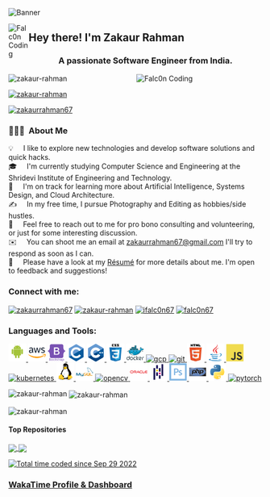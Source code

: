   <!-- ###*************** Banner Image*******************### -->

![Banner](https://github.com/zakaur-rahman/zakaur-rahman/blob/master/assets/falcg.jpg)

<!-- ###*************** Hand Wave GIF*******************### -->

<img alt="Falc0n Coding" src="./assets/Hand%20Wave.gif" width='40' align="left" />
<h2>Hey there! I'm Zakaur Rahman</h2>

<!-- ###*************** General Quote*******************### -->

<h3 align="center">A passionate Software Engineer from India.</h3>

<!-- ###*************** Gif Typing Image*******************### -->

<img align="right" alt="Falc0n Coding" width="250"
        src="https://raw.githubusercontent.com/zakaur-rahman/zakaur-rahman/master/assets/zakaur-rahman.gif"
        align="right" />

<!-- ###*************** Github Profile View count*******************### -->

<p align="left"> <img
                src="https://komarev.com/ghpvc/?username=zakaur-rahman&label=Profile%20views&color=0e75b6&style=flat"
                alt="zakaur-rahman" /> </p>

<!-- ###*************** Github Trophy*******************### -->

<p align="left"> <a href="https://github.com/ryo-ma/github-profile-trophy"><img
                        src="https://github-profile-trophy.vercel.app/?username=zakaur-rahman" alt="zakaur-rahman"
                        width="575" /></a> </p>

<!-- ###*************** Tweeter follow Count*******************### -->

<p align="left"> <a href="https://twitter.com/zakaurrahman67" target="blank"><img
                        src="https://img.shields.io/twitter/follow/zakaurrahman67?logo=twitter&style=for-the-badge"
                        alt="zakaurrahman67" /></a> </p>
 <!-- ###********************** About Me************************### -->

### 👨🏻‍💻 &nbsp;About Me

💡 &nbsp;&nbsp;&nbsp;&nbsp;I like to explore new technologies and develop software solutions and quick hacks.\
🎓 &nbsp;&nbsp;&nbsp;&nbsp;I'm currently studying Computer Science and Engineering at the Shridevi Institute of
Engineering and Technology.\
🌱 &nbsp;&nbsp;&nbsp;&nbsp;I'm on track for learning more about Artificial Intelligence, Systems Design, and Cloud
Architecture.\
✍️ &nbsp;&nbsp;&nbsp;&nbsp;In my free time, I pursue Photography and Editing as hobbies/side hustles.\
💬 &nbsp;&nbsp;&nbsp;&nbsp;Feel free to reach out to me for pro bono consulting and volunteering, or just for some
interesting discussion.\
✉️ &nbsp;&nbsp;&nbsp;&nbsp;You can shoot me an email at zakaurrahman67@gmail.com I'll try to respond as soon as I can.\
📄 &nbsp;&nbsp;&nbsp;&nbsp;Please have a look at my
[Résumé](https://github.com/zakaur-rahman/zakaur-rahman/blob/master/assets/Z45N.pdf) for more details about me. I'm open
to feedback and suggestions!

<!-- ###*************** Social media information*******************### -->

<h3 align="left">Connect with me:</h3>
<p align="left">
<!-- ###*************** Tweeter*******************### -->
        <a href="https://twitter.com/zakaurrahman67" target="blank"><img align="center"
                        src="https://raw.githubusercontent.com/rahuldkjain/github-profile-readme-generator/master/src/images/icons/Social/twitter.svg"
                        alt="zakaurrahman67" height="30" width="40" /></a>
<!-- ###*************** Linkedin Profile*******************### -->
        <a href="https://linkedin.com/in/zakaur-rahman" target="blank"><img align="center"
                        src="https://raw.githubusercontent.com/rahuldkjain/github-profile-readme-generator/master/src/images/icons/Social/linked-in-alt.svg"
                        alt="zakaur-rahman" height="30" width="40" /></a>
<!-- ###*************** Facebook Profile*******************### -->
        <a href="https://fb.com/ifalc0n67" target="blank"><img align="center"
                        src="https://raw.githubusercontent.com/rahuldkjain/github-profile-readme-generator/master/src/images/icons/Social/facebook.svg"
                        alt="ifalc0n67" height="30" width="40" /></a>
 <!-- ###*************** Instagram Profile*******************### -->
        <a href="https://instagram.com/falc0n67" target="blank"><img align="center"
                        src="https://raw.githubusercontent.com/rahuldkjain/github-profile-readme-generator/master/src/images/icons/Social/instagram.svg"
                        alt="falc0n67" height="30" width="40" /></a>
</p>
<!-- ###*************** Languages And Tools*******************### -->

<h3 align="left">Languages and Tools:</h3>
<p align="left"> <a href="https://developer.android.com" target="_blank" rel="noreferrer"> <img
                        src="https://raw.githubusercontent.com/devicons/devicon/master/icons/android/android-original-wordmark.svg"
                        alt="android" width="35" height="35" /> </a> <a href="https://aws.amazon.com" target="_blank"
                rel="noreferrer"> <img
                        src="https://raw.githubusercontent.com/devicons/devicon/master/icons/amazonwebservices/amazonwebservices-original-wordmark.svg"
                        alt="aws" width="35" height="35" /> </a> <a href="https://getbootstrap.com" target="_blank"
                rel="noreferrer"> <img
                        src="https://raw.githubusercontent.com/devicons/devicon/master/icons/bootstrap/bootstrap-plain-wordmark.svg"
                        alt="bootstrap" width="35" height="35" /> </a> <a href="https://www.cprogramming.com/"
                target="_blank" rel="noreferrer"> <img
                        src="https://raw.githubusercontent.com/devicons/devicon/master/icons/c/c-original.svg" alt="c"
                        width="35" height="35" /> </a> <a href="https://www.w3schools.com/cpp/" target="_blank"
                rel="noreferrer"> <img
                        src="https://raw.githubusercontent.com/devicons/devicon/master/icons/cplusplus/cplusplus-original.svg"
                        alt="cplusplus" width="35" height="35" /> </a> <a href="https://www.w3schools.com/css/"
                target="_blank" rel="noreferrer"> <img
                        src="https://raw.githubusercontent.com/devicons/devicon/master/icons/css3/css3-original-wordmark.svg"
                        alt="css3" width="35" height="35" /> </a> <a href="https://www.docker.com/" target="_blank"
                rel="noreferrer"> <img
                        src="https://raw.githubusercontent.com/devicons/devicon/master/icons/docker/docker-original-wordmark.svg"
                        alt="docker" width="35" height="35" /> </a> <a href="https://cloud.google.com" target="_blank"
                rel="noreferrer"> <img src="https://www.vectorlogo.zone/logos/google_cloud/google_cloud-icon.svg"
                        alt="gcp" width="35" height="35" /> </a> <a href="https://git-scm.com/" target="_blank"
                rel="noreferrer"> <img src="https://www.vectorlogo.zone/logos/git-scm/git-scm-icon.svg" alt="git"
                        width="35" height="35" /> </a> <a href="https://www.w3.org/html/" target="_blank"
                rel="noreferrer"> <img
                        src="https://raw.githubusercontent.com/devicons/devicon/master/icons/html5/html5-original-wordmark.svg"
                        alt="html5" width="35" height="35" /> </a> <a href="https://www.java.com" target="_blank"
                rel="noreferrer"> <img
                        src="https://raw.githubusercontent.com/devicons/devicon/master/icons/java/java-original.svg"
                        alt="java" width="35" height="35" /> </a> <a
                href="https://developer.mozilla.org/en-US/docs/Web/JavaScript" target="_blank" rel="noreferrer"> <img
                        src="https://raw.githubusercontent.com/devicons/devicon/master/icons/javascript/javascript-original.svg"
                        alt="javascript" width="35" height="35" /> </a> <a href="https://kubernetes.io" target="_blank"
                rel="noreferrer"> <img src="https://www.vectorlogo.zone/logos/kubernetes/kubernetes-icon.svg"
                        alt="kubernetes" width="35" height="35" /> </a> <a href="https://www.linux.org/" target="_blank"
                rel="noreferrer"> <img
                        src="https://raw.githubusercontent.com/devicons/devicon/master/icons/linux/linux-original.svg"
                        alt="linux" width="35" height="35" /> </a> <a href="https://www.mysql.com/" target="_blank"
                rel="noreferrer"> <img
                        src="https://raw.githubusercontent.com/devicons/devicon/master/icons/mysql/mysql-original-wordmark.svg"
                        alt="mysql" width="35" height="35" /> </a> <a href="https://opencv.org/" target="_blank"
                rel="noreferrer"> <img src="https://www.vectorlogo.zone/logos/opencv/opencv-icon.svg" alt="opencv"
                        width="35" height="35" /> </a> <a href="https://www.oracle.com/" target="_blank"
                rel="noreferrer"> <img
                        src="https://raw.githubusercontent.com/devicons/devicon/master/icons/oracle/oracle-original.svg"
                        alt="oracle" width="35" height="35" /> </a> <a href="https://pandas.pydata.org/" target="_blank"
                rel="noreferrer"> <img
                        src="https://raw.githubusercontent.com/devicons/devicon/2ae2a900d2f041da66e950e4d48052658d850630/icons/pandas/pandas-original.svg"
                        alt="pandas" width="35" height="35" /> </a> <a href="https://www.photoshop.com/en"
                target="_blank" rel="noreferrer"> <img
                        src="https://raw.githubusercontent.com/devicons/devicon/master/icons/photoshop/photoshop-line.svg"
                        alt="photoshop" width="35" height="35" /> </a> <a href="https://www.php.net" target="_blank"
                rel="noreferrer"> <img
                        src="https://raw.githubusercontent.com/devicons/devicon/master/icons/php/php-original.svg"
                        alt="php" width="35" height="35" /> </a> <a href="https://www.python.org" target="_blank"
                rel="noreferrer"> <img
                        src="https://raw.githubusercontent.com/devicons/devicon/master/icons/python/python-original.svg"
                        alt="python" width="35" height="35" /> </a> <a href="https://pytorch.org/" target="_blank"
                rel="noreferrer"> <img src="https://www.vectorlogo.zone/logos/pytorch/pytorch-icon.svg" alt="pytorch"
                        width="35" height="35" /> </a> </p>

<!-- ###*************** Most used Language *******************### -->

<p><img align="left"
                src="https://github-readme-stats.vercel.app/api/top-langs?username=zakaur-rahman&show_icons=true&theme=radical&locale=en" 
                alt="zakaur-rahman" /></p>
                <!-- &layout=compact -->
<!-- ###*************** GitHub Stats*******************### -->

<p>&nbsp;<img align="center"
                src="https://github-readme-stats.vercel.app/api?username=zakaur-rahman&show_icons=true&theme=radical&locale=en"
                alt="zakaur-rahman" /></p>

<!-- ###*************** GitHub Contribution & Streak Stats*******************### -->

<p><img align="center"
                src="https://github-readme-streak-stats.herokuapp.com/?user=zakaur-rahman&show_icons=true&theme=radical"
                alt="zakaur-rahman" /></p>

<!-- ###*************** Top Repositories*******************### -->

#### Top Repositories

<a href="https://github.com/zakaur-rahman/zakaur-rahman.github.io">
        <img align="center"
                src="https://github-readme-stats.vercel.app/api/pin/?username=zakaur-rahman&repo=zakaur-rahman.github.io&theme=buefy" />
</a>
<a href="https://github.com/zakaur-rahman/zakaur-rahman">
        <img align="center"
                src="https://github-readme-stats.vercel.app/api/pin/?username=zakaur-rahman&repo=zakaur-rahman&theme=buefy" />
</a>

<!-- ###*************** WakaTime Which Shows How much time spend in coding*******************###

<br />
 <img src="https://github.com/zakaur-rahman/zakaur-rahman/blob/master/images/wakatime_weekly_project_stats.svg"
        alt="Zakaur Rahman's WakaTime Activity" /> 
        
   <img src="https://github.com/zakaur-rahman/zakaur-rahman/blob/master/images/wakatime_weekly_language_stats.svg"
        alt="Zakaur Rahman's WakaTime Activity" />  -->       
        
<a style="default" href="https://wakatime.com/@7853b2c9-28b7-4756-aae6-e85c52f839fa"><img
                src="https://wakatime.com/badge/user/7853b2c9-28b7-4756-aae6-e85c52f839fa.svg"
                alt="Total time coded since Sep 29 2022" /></a>
 ### [WakaTime Profile & Dashboard](https://wakatime.com/@falc0n67)
